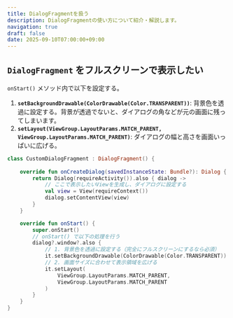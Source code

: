 ```yaml
---
title: DialogFragmentを扱う
description: DialogFragmentの使い方について紹介・解説します。
navigation: true
draft: false
date: 2025-09-10T07:00:00+09:00
---
```


## `DialogFragment` をフルスクリーンで表示したい

`onStart()` メソッド内で以下を設定する。

1.  **`setBackgroundDrawable(ColorDrawable(Color.TRANSPARENT))`**: 背景色を透過に設定する。背景が透過でないと、ダイアログの角などが元の画面に残ってしまいます。
2.  **`setLayout(ViewGroup.LayoutParams.MATCH_PARENT, ViewGroup.LayoutParams.MATCH_PARENT)`**: ダイアログの幅と高さを画面いっぱいに広げる。

```kotlin
class CustomDialogFragment : DialogFragment() {
    
    override fun onCreateDialog(savedInstanceState: Bundle?): Dialog {
        return Dialog(requireActivity()).also { dialog ->
            // ここで表示したいViewを生成し、ダイアログに設定する
            val view = View(requireContext())
            dialog.setContentView(view)
        }
    }

    override fun onStart() {
        super.onStart()
        // onStart() で以下の処理を行う
        dialog?.window?.also {
            // 1. 背景色を透過に設定する（完全にフルスクリーンにするなら必須）
            it.setBackgroundDrawable(ColorDrawable(Color.TRANSPARENT))
            // 2. 画面サイズに合わせて表示領域を広げる
            it.setLayout(
                ViewGroup.LayoutParams.MATCH_PARENT,
                ViewGroup.LayoutParams.MATCH_PARENT
            )
        }
    }
}
```
